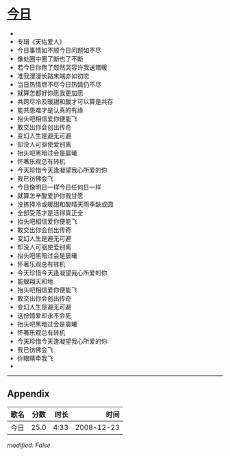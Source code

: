 # [今日](https://music.163.com/song?id=30569071)

* 
* 专辑《天佑爱人》
* 今日事情如不顺今日问题如不尽
* 像处圈中圈了断也了不断
* 若今日你倦了颓然哭容许我送赠暖
* 准我漫漫长路末端亦如初恋
* 当日热情燃不尽今日热情仍不尽
* 就算怎都好你愿我更加愿
* 共跨尽冷及暖甜和酸才可以算是共存
* 能共患难才是认真的有缘
* 抬头吧相信爱你便能飞
* 敢交出你会创出传奇
* 变幻人生是避无可避
* 却没人可驱使爱别离
* 抬头吧黑暗过会是晨曦
* 怀著乐观总有转机
* 今天珍惜今天逢凝望我心所爱的你
* 我已彷佛会飞
* 今日像明日一样今日任何日一样
* 就算怎辛酸爱护你我甘愿
* 没拣择冷或暖甜和酸晴天雨季缺或圆
* 全部受落才是活得真正全
* 抬头吧相信爱你便能飞
* 敢交出你会创出传奇
* 变幻人生是避无可避
* 却没人可驱使爱别离
* 抬头吧黑暗过会是晨曦
* 怀著乐观总有转机
* 今天珍惜今天逢凝望我心所爱的你
* 能敖翔天和地
* 抬头吧相信爱你便能飞
* 敢交出你会创出传奇
* 变幻人生是避无可避
* 这份情爱却永不会死
* 抬头吧黑暗过会是晨曦
* 怀著乐观总有转机
* 今天珍惜今天逢凝望我心所爱的你
* 我已彷佛会飞
* 你眼睛牵我飞
* 


---

## Appendix

|歌名|分数|时长|时间|
|:---|:---:|---:|---:|
|今日|25.0|4:33|2008-12-23

*modified: False*